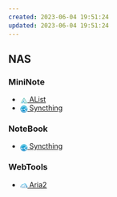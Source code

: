 ```yaml
---
created: 2023-06-04 19:51:24
updated: 2023-06-04 19:51:24
---
```

## NAS

<!-- tabs:start -->

### **MiniNote**

- [![](../assets/icons/Alist.svg) AList](http://192.168.31.110:5244/)
- [![](../assets/icons/Syncthing.png) Syncthing](http://192.168.31.110:8384/)

### **NoteBook**

- [![](../assets/icons/Syncthing.png) Syncthing](http://localhost:8384/)

### **WebTools**

- [![](../assets/icons/Aria2.png) Aria2](http://aria2c.com/)

<!-- tabs:end -->

<style>
ul > li > a > img {
  position: relative;
  top: .3em;
  width: 1em;
  height: 1em;
}
</style>
